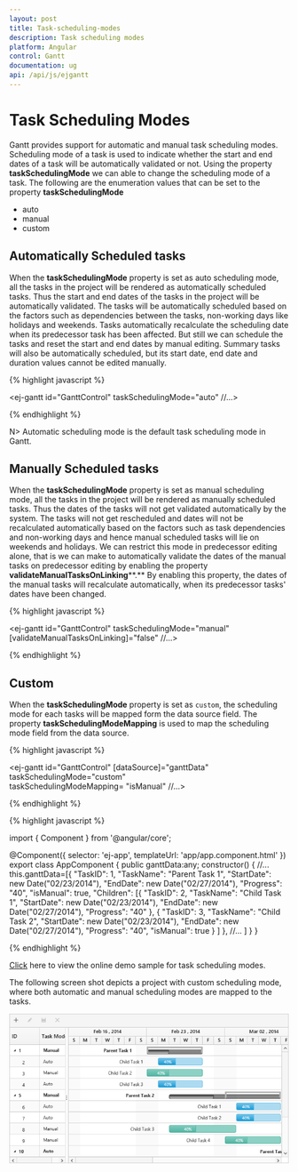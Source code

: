 ```yaml
---
layout: post
title: Task-scheduling-modes
description: Task scheduling modes
platform: Angular
control: Gantt
documentation: ug
api: /api/js/ejgantt
---
```


# Task Scheduling Modes

Gantt provides support for automatic and manual task scheduling modes. Scheduling mode of a task is used to indicate whether the start and end dates of a task will be automatically validated or not. Using the property **taskSchedulingMode** we can able to change the scheduling mode of a task. The following are the enumeration values that can be set to the property **taskSchedulingMode**

* auto
* manual
* custom

## **Automatically** **Scheduled** **tasks**

When the **taskSchedulingMode** property is set as auto scheduling mode, all the tasks in the project will be rendered as automatically scheduled tasks. Thus the start and end dates of the tasks in the project will be automatically validated. The tasks will be automatically scheduled based on the factors such as dependencies between the tasks, non-working days like holidays and weekends. Tasks automatically recalculate the scheduling date when its predecessor task has been affected. But still we can schedule the tasks and reset the start and end dates by manual editing. Summary tasks will also be automatically scheduled, but its start date, end date and duration values cannot be edited manually. 

{% highlight javascript %}

<ej-gantt id="GanttControl" taskSchedulingMode="auto"
    //...>
</ej-gantt>

{% endhighlight %}

N> Automatic scheduling mode is the default task scheduling mode in Gantt.

## **Manually** **Scheduled** **tasks**

When the **taskSchedulingMode** property is set as manual scheduling mode, all the tasks in the project will be rendered as manually scheduled tasks. Thus the dates of the tasks will not get validated automatically by the system. The tasks will not get rescheduled and dates will not be recalculated automatically based on the factors such as task dependencies and non-working days and hence manual scheduled tasks will lie on weekends and holidays. We can restrict this mode in predecessor editing alone, that is we can make to automatically validate the dates of the manual tasks on predecessor editing by enabling the property **validateManualTasksOnLinking****.** By enabling this property, the dates of the manual tasks will recalculate automatically, when its predecessor tasks' dates have been changed.

{% highlight javascript %}

<ej-gantt id="GanttControl" taskSchedulingMode="manual" [validateManualTasksOnLinking]="false"
    //...>
</ej-gantt>

{% endhighlight %}

## Custom

When the **taskSchedulingMode** property is set as `custom`, the scheduling mode for each tasks will be mapped form the data source field. The property **taskSchedulingModeMapping** is used to map the scheduling mode field from the data source.

{% highlight javascript %}

<ej-gantt id="GanttControl" [dataSource]="ganttData" 
    taskSchedulingMode="custom"    
    taskSchedulingModeMapping= "isManual"
    //...>
</ej-gantt>

{% endhighlight %}

{% highlight javascript %}

import { Component } from '@angular/core';

@Component({
  selector: 'ej-app',
    templateUrl: 'app/app.component.html'
})
export class AppComponent {
    public ganttData:any;
  constructor() {
   //...
   this.ganttData=[{
         "TaskID": 1,
         "TaskName": "Parent Task 1",
         "StartDate": new Date("02/23/2014"),
         "EndDate": new Date("02/27/2014"),
         "Progress": "40",
         "isManual": true,
         "Children": [{
                 "TaskID": 2,
                 "TaskName": "Child Task 1",
                 "StartDate": new Date("02/23/2014"),
                 "EndDate": new Date("02/27/2014"),
                 "Progress": "40"
             },
             {
                 "TaskID": 3,
                 "TaskName": "Child Task 2",
                 "StartDate": new Date("02/23/2014"),
                 "EndDate": new Date("02/27/2014"),
                 "Progress": "40",
                 "isManual": true
             }
         ]
     },
     //...
    ]
  }
}

{% endhighlight %}

[Click](http://js.syncfusion.com/demos/web/#!/bootstrap/gantt/schedulingconcepts/taskschedulemodes) here to view the online demo sample for task scheduling modes.

The following screen shot depicts a project with custom scheduling mode, where both automatic and manual scheduling modes are mapped to the tasks.

![task scheduling modes in custom angular gantt.](Task-Scheduling-modes_images/Task-Scheduling-modes_img1.png)